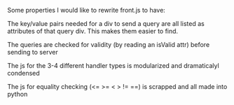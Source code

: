 Some properties I would like to rewrite front.js to have:

The key/value pairs needed for a div to send a query are all listed as attributes of that query div. This makes them easier to find.

The queries are checked for validity (by reading an isValid attr) before sending to server

The js for the 3-4 different handler types is modularized and dramaticalyl condensed

The js for equality checking (<= >= < > != ==) is scrapped and all made into python
